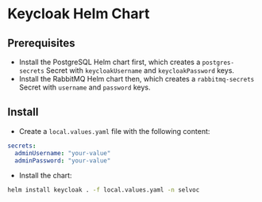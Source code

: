 # Keycloak Helm Chart

## Prerequisites

- Install the PostgreSQL Helm chart first, which creates a `postgres-secrets` Secret with `keycloakUsername` and `keycloakPassword` keys.
- Install the RabbitMQ Helm chart then, which creates a `rabbitmq-secrets` Secret with `username` and `password` keys.

## Install

- Create a `local.values.yaml` file with the following content:

```yaml
secrets:
  adminUsername: "your-value"
  adminPassword: "your-value"
```

- Install the chart:

```bash
helm install keycloak . -f local.values.yaml -n selvoc
```
